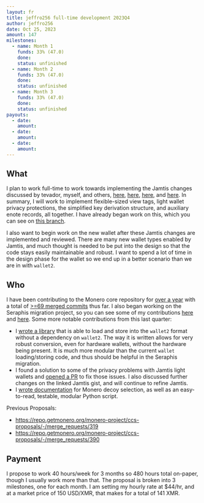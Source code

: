 ```yaml
---
layout: fr
title: jeffro256 full-time development 2023Q4
author: jeffro256
date: Oct 25, 2023
amount: 147
milestones:
  - name: Month 1
    funds: 33% (47.0)
    done:
    status: unfinished
  - name: Month 2
    funds: 33% (47.0)
    done:
    status: unfinished
  - name: Month 3
    funds: 33% (47.0)
    done:
    status: unfinished
payouts:
  - date:
    amount:
  - date:
    amount:
  - date:
    amount:
---
```


## What

I plan to work full-time to work towards implementing the Jamtis changes discussed by tevador, myself, and others, [here](https://gist.github.com/tevador/50160d160d24cfc6c52ae02eb3d17024?permalink_comment_id=4665372#gistcomment-4665372), [here](https://gist.github.com/tevador/50160d160d24cfc6c52ae02eb3d17024?permalink_comment_id=4692457#gistcomment-4692457), [here](https://gist.github.com/tevador/50160d160d24cfc6c52ae02eb3d17024?permalink_comment_id=4706509#gistcomment-4706509), and [here](https://gist.github.com/tevador/50160d160d24cfc6c52ae02eb3d17024?permalink_comment_id=4708912#gistcomment-4708912). In summary, I will work to implement flexible-sized view tags, light wallet privacy protections, the simplified key derivation structure, and auxiliary enote records, all together. I have already began work on this, which you can see on [this branch](https://github.com/jeffro256/monero/tree/jamtis_lw_take_2).

I also want to begin work on the new wallet after these Jamtis changes are implemented and reviewed. There are many new wallet types enabled by Jamtis, and much thought is needed to be put into the design so that the code stays easily maintainable and robust. I want to spend a lot of time in the design phase for the wallet so we end up in a better scenario than we are in with `wallet2`. 

## Who

I have been contributing to the Monero core repository for [over a year](https://github.com/monero-project/monero/pulls?page=2&q=is%3Apr+author%3Ajeffro256) with a total of [>=69 merged commits](https://github.com/monero-project/monero/graphs/contributors?from=2022-01-25&to=2023-05-30&type=c) thus far. I also began working on the Seraphis migration project, so you can see some of my contributions [here](https://github.com/seraphis-migration/monero/pulls?q=is%3Apr+author%3Ajeffro256) and [here](https://github.com/UkoeHB/monero/pulls?q=is%3Apr+author%3Ajeffro256). Some more notable contributions from this last quarter:

- I [wrote a library](https://github.com/seraphis-migration/monero/pull/4) that is able to load and store into the `wallet2` format without a dependency on `wallet2`. The way it is written allows for very robust conversion, even for hardware wallets, without the hardware being present. It is much more modular than the current `wallet` loading/storing code, and thus should be helpful in the Seraphis migration.
- I found a solution to some of the privacy problems with Jamtis light wallets and [opened a PR](https://github.com/UkoeHB/monero/pull/15) to fix those issues. I also discussed further changes on the linked Jamtis gist, and will continue to refine Jamtis.
- I [wrote documentation](https://github.com/monero-project/monero/pull/9024) for Monero decoy selection, as well as an easy-to-read, testable, modular Python script.

Previous Proposals:
- https://repo.getmonero.org/monero-project/ccs-proposals/-/merge_requests/319
- https://repo.getmonero.org/monero-project/ccs-proposals/-/merge_requests/390

## Payment

I propose to work 40 hours/week for 3 months so 480 hours total on-paper, though I usually work more than that. The proposal is broken into 3 milestones, one for each month. I am setting my hourly rate at $44/hr, and at a market price of 150 USD/XMR, that makes for a total of 141 XMR.
